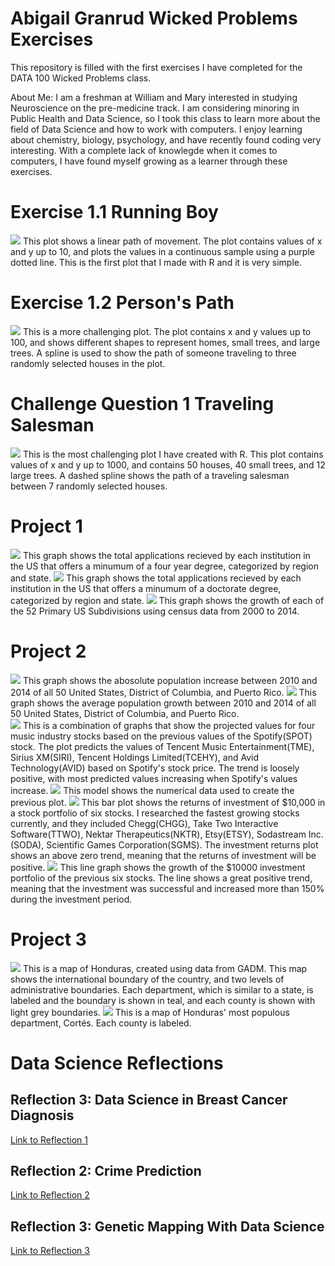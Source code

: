 # Abigail Granrud Wicked Problems Exercises
This repository is filled with the first exercises I have completed for the DATA 100 Wicked Problems class.


About Me: I am a freshman at William and Mary interested in studying Neuroscience on the pre-medicine track. I am considering minoring in Public Health and Data Science, so I took this class to learn more about the field of Data Science and how to work with computers. I enjoy learning about chemistry, biology, psychology, and have recently found coding very interesting. With a complete lack of knowlegde when it comes to computers, I have found myself growing as a learner through these exercises. 
# Exercise 1.1 Running Boy
![](runningboy.md.png)
This plot shows a linear path of movement. The plot contains values of x and y up to 10, and plots the values in a continuous sample using a purple dotted line. This is the first plot that I made with R and it is very simple. 
# Exercise 1.2 Person's Path 
![](PersonsPath.md.png)
This is a more challenging plot. The plot contains x and y values up to 100, and shows different shapes to represent homes, small trees, and large trees. A spline is used to show the path of someone traveling to three randomly selected houses in the plot. 
# Challenge Question 1 Traveling Salesman
![](Challengeq.md.png)
This is the most challenging plot I have created with R. This plot contains values of x and y up to 1000, and contains 50 houses, 40 small trees, and 12 large trees. A dashed spline shows the path of a traveling salesman between 7 randomly selected houses. 
# Project 1
![](FourYearCollegeAppTotals.png)
This graph shows the total applications recieved by each institution in the US that offers a minumum of a four year degree, categorized by region and state. 
![](DocCollegeAppTotals.png)
This graph shows the total applications recieved by each institution in the US that offers a minumum of a doctorate degree, categorized by region and state.
![](Project1Part2.png)
This graph shows the growth of each of the 52 Primary US Subdivisions using census data from 2000 to 2014. 
# Project 2
![](DataProject2Deliverable1.png)
This graph shows the abosolute population increase between 2010 and 2014 of all 50 United States, District of Columbia, and Puerto Rico. 
![](DataProject2Deliverable2.png)
This graph shows the average population growth between 2010 and 2014 of all 50 United States, District of Columbia, and Puerto Rico.  
![](DataProject2Deliverable3.png)
This is a combination of graphs that show the projected values for four music industry stocks based on the previous values of the Spotify(SPOT) stock. The plot predicts the values of Tencent Music Entertainment(TME), Sirius XM(SIRI), Tencent Holdings Limited(TCEHY), and Avid Technology(AVID) based on Spotify's stock price. The trend is loosely positive, with most predicted values increasing when Spotify's values increase. 
![](DataProject2Deliverable4.png)
This model shows the numerical data used to create the previous plot. 
![](DataProject2Deliverable5.png)
This bar plot shows the returns of investment of $10,000 in a stock portfolio of six stocks. I researched the fastest growing stocks currently, and they included Chegg(CHGG), Take Two Interactive Software(TTWO), Nektar Therapeutics(NKTR), Etsy(ETSY), Sodastream Inc.(SODA), Scientific Games Corporation(SGMS). The investment returns plot shows an above zero trend, meaning that the returns of investment will be positive. 
![](DataProject2Deliverable6.png)
This line graph shows the growth of the $10000 investment portfolio of the previous six stocks. The line shows a great positive trend, meaning that the investment was successful and increased more than 150% during the investment period. 
# Project 3
![](honduras.png)
This is a map of Honduras, created using data from GADM. This map shows the international boundary of the country, and two levels of administrative boundaries. Each department, which is similar to a state, is labeled and the boundary is shown in teal, and each county is shown with light grey boundaries. 
![](cortes.png)
This is a map of Honduras' most populous department, Cortés. Each county is labeled. 

# Data Science Reflections
## Reflection 3: Data Science in Breast Cancer Diagnosis
[Link to Reflection 1](https://docs.google.com/document/d/1Tv5lWOSASYQ3et3hxFZEIWSp-7dlirjyPEA17FQsRcY/edit?usp=sharing)
## Reflection 2: Crime Prediction
[Link to Reflection 2](https://docs.google.com/document/d/1eLRuYnOsroqz77QAhOEgFLkgjrjpN_hSVUfe5XhSs9s/edit?usp=sharing)
## Reflection 3: Genetic Mapping With Data Science
[Link to Reflection 3](https://docs.google.com/document/d/1vJmidIM8XwzohHQeAf4T239g5uMqVRO74rTNo_BNp7s/edit?usp=sharing)

